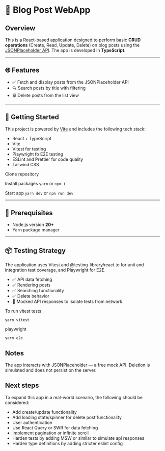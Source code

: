 # 📝 Blog Post WebApp

## Overview

This is a React-based application designed to perform basic **CRUD operations**
(Create, Read, Update, Delete) on blog posts using the
[JSONPlaceholder API](https://jsonplaceholder.typicode.com/posts). The app is
developed in **TypeScript**.

---

## 🌐 Features

- ✅ Fetch and display posts from the JSONPlaceholder API
- 🔍 Search posts by title with filtering
- 🗑️ Delete posts from the list view

---

## 🚀 Getting Started

This project is powered by [Vite](https://vitejs.dev/) and includes the
following tech stack:

- React + TypeScript
- Vite
- Vitest for testing
- Playwright fo E2E testing
- ESLint and Prettier for code quality
- Tailwind CSS

Clone repository

Install packages `yarn` or `npm i`

Start app `yarn dev` or `npm run dev`

---

## 🔧 Prerequisites

- Node.js version **20+**
- Yarn package manager

---

## 📦 Testing Strategy

The application uses Vitest and @testing-library/react to for unit and
integration test coverage, and Playwright for E2E.

- ✅ API data fetching
- ✅ Rendering posts
- ✅ Searching functionality
- ✅ Delete behavior
- 🔄 Mocked API responses to isolate tests from network

To run vitest tests

```
yarn vitest
```

playwright

```
yarn e2e
```

## Notes

The app interacts with JSONPlaceholder — a free mock API. Deletion is simulated
and does not persist on the server.

## Next steps

To expand this app in a real-world scenario, the following should be considered:

- Add create/update functionality
- Add loading state/spinner for delete post functionality
- User authentication
- Use React Query or SWR for data fetching
- Implement pagination or infinite scroll
- Harden tests by adding MSW or similar to simulate api responses
- Harden type definitions by adding stricter eslint config
